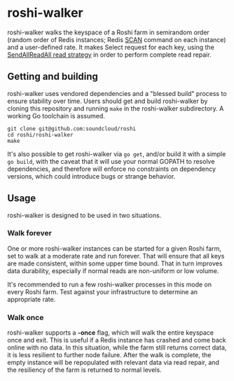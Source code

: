 # roshi-walker

roshi-walker walks the keyspace of a Roshi farm in semirandom order (random
order of Redis instances; Redis [SCAN][scan] command on each instance) and a
user-defined rate. It makes Select request for each key, using the
[SendAllReadAll read strategy][send-all-read-all] in order to perform complete
read repair.

[scan]: http://redis.io/commands/scan
[send-all-read-all]: https://github.com/soundcloud/roshi/tree/master/farm#read-strategies

## Getting and building

roshi-walker uses vendored dependencies and a "blessed build" process to ensure
stability over time. Users should get and build roshi-walker by cloning this
repository and running `make` in the roshi-walker subdirectory. A working Go
toolchain is assumed.

    git clone git@github.com:soundcloud/roshi
    cd roshi/roshi-walker
    make

It's also possible to get roshi-walker via `go get`, and/or build it with a
simple `go build`, with the caveat that it will use your normal GOPATH to
resolve dependencies, and therefore will enforce no constraints on dependency
versions, which could introduce bugs or strange behavior.

## Usage

roshi-walker is designed to be used in two situations.

### Walk forever

One or more roshi-walker instances can be started for a given Roshi farm, set
to walk at a moderate rate and run forever. That will ensure that all keys are
made consistent, within some upper time bound. That in turn improves data
durability, especially if normal reads are non-uniform or low volume.

It's recommended to run a few roshi-walker processes in this mode on every
Roshi farm. Test against your infrastructure to determine an appropriate rate.

### Walk once

roshi-walker supports a **-once** flag, which will walk the entire keyspace
once and exit. This is useful if a Redis instance has crashed and come back
online with no data. In this situation, while the farm still returns correct
data, it is less resilient to further node failure. After the walk is
complete, the empty instance will be repopulated with relevant data via read
repair, and the resiliency of the farm is returned to normal levels.
